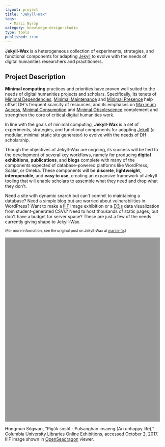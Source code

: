 ```yaml
---
layout: project
title: "Jekyll-Wax"
tags:
  - Marii Nyröp
category: knowledge-design-studio
type: tools
published: true
---
```


__Jekyll-Wax__ is a heterogeneous collection of experiments, strategies, and
functional components for adapting [Jekyll](http://jekyllrb.com) to evolve
with the needs of digital humanities researchers and practitioners.

## Project Description

**Minimal computing** practices and priorities have proven well suited to the
needs of digital humanities projects and scholars. Specifically, its tenets of
[Minimal
Dependencies](http://go-dh.github.io/mincomp/thoughts/2016/10/03/tldr#minimal-dependencies),
[Minimal
Maintenance](http://go-dh.github.io/mincomp/thoughts/2016/10/03/tldr#minimal-maintenance)
and [Minimal
Presence](http://go-dh.github.io/mincomp/thoughts/2016/10/03/tldr#minimal-presence)
help offset DH's frequent scarcity of resources, and its emphases on [Maximum
Access](http://go-dh.github.io/mincomp/thoughts/2016/10/03/tldr#maximum-access),
[Minimal
Consumption](http://go-dh.github.io/mincomp/thoughts/2016/10/03/tldr#minimal-use)
and [Minimal
Obsolescence](http://go-dh.github.io/mincomp/thoughts/2016/10/03/tldr#minimal-obsolescence)
complement and strengthen the core of critical digital humanities work.

In line with the goals of minimal computing, **Jekyll-Wax** is a set of
experiments, strategies, and functional components for adapting
[Jekyll](http://jekyllrb.com) (a modular, minimal static site generator) to
evolve with the needs of DH scholarship.

Though the objectives of Jekyll-Wax are ongoing, its success will be tied to
the development of several key workflows, namely for producing **digital
exhibitions**, **publications**, and **blogs** complete with many of the
components expected of database-powered platforms like WordPress, Scalar, or
Omeka. These components will be **discrete**, **lightweight**,
**interoperable**, and **easy to use**, creating an expansive framework of
Jekyll tooling that will enable scholars to assemble what they need and drop
what they don't.

Need a site with dynamic search but can't commit to maintaining a database?
Need a simple blog but are worried about vulnerabilities in WordPress? Want to
make a [IIIF](http://iiif.io/) image exhibition or a [D3js](https://d3js.org/)
data visualization from student-generated CSVs? Need to host thousands of
static pages, but don't have a budget for server space? These are just a few
of the needs currently giving shape to Jekyll-Wax.

<sup>(For more information, see the original post on Jekyll-Wax at
[marii.info](http://marii.info/projects/wax).)</sup>

<div id="openseadragon1" style="height:600px;background-color:#999;margin:15px 0px 10px 0px;"></div>
<script src="https://cdn.jsdelivr.net/npm/openseadragon@2.3.1/build/openseadragon/openseadragon.min.js"></script>

<script type="text/javascript">
    var viewer = OpenSeadragon({
      showNavigationControl: false,
      id: "openseadragon1",
      tileSources: "https://derivativo-1.library.columbia.edu/iiif/2/ldpd:113768/info.json"
    });
</script>

Hongmun Sŏgwan, “Pigŭk sosŏl - Pulsanghan insaeng (An unhappy life),”
[Columbia University Libraries Online
Exhibitions](https://dlc.library.columbia.edu/catalog/ldpd:113768), accessed
October 2, 2017. IIIF image shown in
[OpenSeadragon](https://openseadragon.github.io/) viewer.

